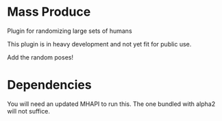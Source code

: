 # Mass Produce

Plugin for randomizing large sets of humans

This plugin is in heavy development and not yet fit for public use. 

Add the random poses!

# Dependencies

You will need an updated MHAPI to run this. The one bundled with alpha2 will not suffice. 
